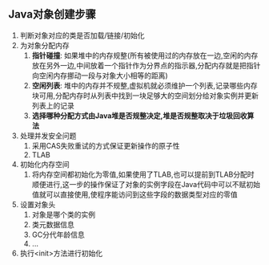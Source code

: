 ## Java对象创建步骤

1.  判断对象对应的类是否加载/链接/初始化
2.  为对象分配内存
    1.  **指针碰撞**: 如果堆中的内存规整(所有被使用过的内存放在一边,空闲的内存放在另外一边,中间放着一个指针作为分界点的指示器,分配内存就是把指针向空闲内存挪动一段与对象大小相等的距离)
    2.  **空闲列表**: 堆中的内存并不规整,虚拟机就必须维护一个列表,记录哪些内存块可用,分配内存时从列表中找到一块足够大的空间划分给对象实例并更新列表上的记录
    3.  **选择哪种分配方式由Java堆是否规整决定,堆是否规整取决于垃圾回收算法**
3.  处理并发安全问题
    1.  采用CAS失败重试的方式保证更新操作的原子性
    2.  TLAB
4.  初始化内存空间
    1.  将内存空间都初始化为零值,如果使用了TLAB,也可以提前到TLAB分配时顺便进行,这一步的操作保证了对象的实例字段在Java代码中可以不赋初始值就可以直接使用,使程序能访问到这些字段的数据类型对应的零值
5.  设置对象头
    1.  对象是哪个类的实例
    2.  类元数据信息
    3.  GC分代年龄信息
    4.  ...
6.  执行&lt;init&gt;方法进行初始化

